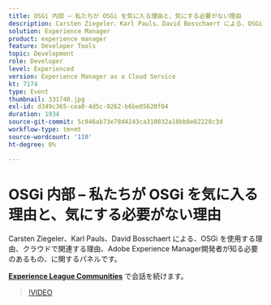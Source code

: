 ```yaml
---
title: OSGi 内部 – 私たちが OSGi を気に入る理由と、気にする必要がない理由
description: Carsten Ziegeler、Karl Pauls、David Bosschaert による、OSGi を使用する理由、クラウドで関連する理由、Adobe Experience Manager開発者が知る必要のあるもの、に関するパネルです。 このセッションは、Adobe Developers Live コンテンツイベントの一環として提供されました。
solution: Experience Manager
product: experience manager
feature: Developer Tools
topic: Development
role: Developer
level: Experienced
version: Experience Manager as a Cloud Service
kt: 7174
type: Event
thumbnail: 331740.jpg
exl-id: d349c365-cea0-4d5c-9262-b6be05620f04
duration: 1934
source-git-commit: 5c946ab73e78d4243ca310032a10bb8e82228c3d
workflow-type: tm+mt
source-wordcount: '110'
ht-degree: 0%

---
```


# OSGi 内部 – 私たちが OSGi を気に入る理由と、気にする必要がない理由

Carsten Ziegeler、Karl Pauls、David Bosschaert による、OSGi を使用する理由、クラウドで関連する理由、Adobe Experience Manager開発者が知る必要のあるもの、に関するパネルです。

**[Experience League Communities](https://adobe.ly/36Yd3v6)** で会話を続けます。

>[!VIDEO](https://video.tv.adobe.com/v/331740/?quality=12&learn=on&hidetitle=true)
